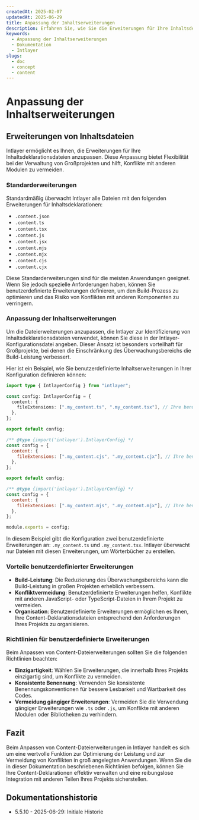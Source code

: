 ```yaml
---
createdAt: 2025-02-07
updatedAt: 2025-06-29
title: Anpassung der Inhaltserweiterungen
description: Erfahren Sie, wie Sie die Erweiterungen für Ihre Inhaltsdeklarationsdateien anpassen können. Folgen Sie dieser Dokumentation, um Bedingungen effizient in Ihrem Projekt umzusetzen.
keywords:
  - Anpassung der Inhaltserweiterungen
  - Dokumentation
  - Intlayer
slugs:
  - doc
  - concept
  - content
---
```


# Anpassung der Inhaltserweiterungen

## Erweiterungen von Inhaltsdateien

Intlayer ermöglicht es Ihnen, die Erweiterungen für Ihre Inhaltsdeklarationsdateien anzupassen. Diese Anpassung bietet Flexibilität bei der Verwaltung von Großprojekten und hilft, Konflikte mit anderen Modulen zu vermeiden.

### Standarderweiterungen

Standardmäßig überwacht Intlayer alle Dateien mit den folgenden Erweiterungen für Inhaltsdeklarationen:

- `.content.json`
- `.content.ts`
- `.content.tsx`
- `.content.js`
- `.content.jsx`
- `.content.mjs`
- `.content.mjx`
- `.content.cjs`
- `.content.cjx`

Diese Standarderweiterungen sind für die meisten Anwendungen geeignet. Wenn Sie jedoch spezielle Anforderungen haben, können Sie benutzerdefinierte Erweiterungen definieren, um den Build-Prozess zu optimieren und das Risiko von Konflikten mit anderen Komponenten zu verringern.

### Anpassung der Inhaltserweiterungen

Um die Dateierweiterungen anzupassen, die Intlayer zur Identifizierung von Inhaltsdeklarationsdateien verwendet, können Sie diese in der Intlayer-Konfigurationsdatei angeben. Dieser Ansatz ist besonders vorteilhaft für Großprojekte, bei denen die Einschränkung des Überwachungsbereichs die Build-Leistung verbessert.

Hier ist ein Beispiel, wie Sie benutzerdefinierte Inhaltserweiterungen in Ihrer Konfiguration definieren können:

```typescript fileName="intlayer.config.ts" codeFormat="typescript"
import type { IntlayerConfig } from "intlayer";

const config: IntlayerConfig = {
  content: {
    fileExtensions: [".my_content.ts", ".my_content.tsx"], // Ihre benutzerdefinierten Erweiterungen
  },
};

export default config;
```

```javascript fileName="intlayer.config.mjs" codeFormat="esm"
/** @type {import('intlayer').IntlayerConfig} */
const config = {
  content: {
    fileExtensions: [".my_content.cjs", ".my_content.cjx"], // Ihre benutzerdefinierten Erweiterungen
  },
};

export default config;
```

```javascript fileName="intlayer.config.cjs" codeFormat="commonjs"
/** @type {import('intlayer').IntlayerConfig} */
const config = {
  content: {
    fileExtensions: [".my_content.mjs", ".my_content.mjx"], // Ihre benutzerdefinierten Erweiterungen
  },
};

module.exports = config;
```

In diesem Beispiel gibt die Konfiguration zwei benutzerdefinierte Erweiterungen an: `.my_content.ts` und `.my_content.tsx`. Intlayer überwacht nur Dateien mit diesen Erweiterungen, um Wörterbücher zu erstellen.

### Vorteile benutzerdefinierter Erweiterungen

- **Build-Leistung**: Die Reduzierung des Überwachungsbereichs kann die Build-Leistung in großen Projekten erheblich verbessern.
- **Konfliktvermeidung**: Benutzerdefinierte Erweiterungen helfen, Konflikte mit anderen JavaScript- oder TypeScript-Dateien in Ihrem Projekt zu vermeiden.
- **Organisation**: Benutzerdefinierte Erweiterungen ermöglichen es Ihnen, Ihre Content-Deklarationsdateien entsprechend den Anforderungen Ihres Projekts zu organisieren.

### Richtlinien für benutzerdefinierte Erweiterungen

Beim Anpassen von Content-Dateierweiterungen sollten Sie die folgenden Richtlinien beachten:

- **Einzigartigkeit**: Wählen Sie Erweiterungen, die innerhalb Ihres Projekts einzigartig sind, um Konflikte zu vermeiden.
- **Konsistente Benennung**: Verwenden Sie konsistente Benennungskonventionen für bessere Lesbarkeit und Wartbarkeit des Codes.
- **Vermeidung gängiger Erweiterungen**: Vermeiden Sie die Verwendung gängiger Erweiterungen wie `.ts` oder `.js`, um Konflikte mit anderen Modulen oder Bibliotheken zu verhindern.

## Fazit

Beim Anpassen von Content-Dateierweiterungen in Intlayer handelt es sich um eine wertvolle Funktion zur Optimierung der Leistung und zur Vermeidung von Konflikten in groß angelegten Anwendungen. Wenn Sie die in dieser Dokumentation beschriebenen Richtlinien befolgen, können Sie Ihre Content-Deklarationen effektiv verwalten und eine reibungslose Integration mit anderen Teilen Ihres Projekts sicherstellen.

## Dokumentationshistorie

- 5.5.10 - 2025-06-29: Initiale Historie

